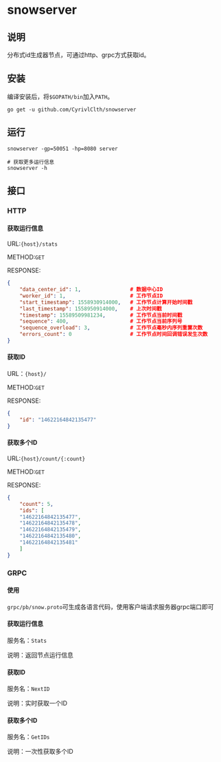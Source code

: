# snowserver

## 说明

分布式id生成器节点，可通过http、grpc方式获取id。

## 安装

编译安装后，将`$GOPATH/bin`加入`PATH`。

```shell
go get -u github.com/CyrivlClth/snowserver
```

## 运行

```shell
snowserver -gp=50051 -hp=8080 server

# 获取更多运行信息
snowserver -h
```

## 接口

### HTTP

#### 获取运行信息

URL:`{host}/stats`

METHOD:`GET`

RESPONSE:

```json
{
	"data_center_id": 1,				# 数据中心ID
	"worker_id": 1,						# 工作节点ID
	"start_timestamp": 1558930914000,	# 工作节点计算开始时间戳
	"last_timestamp": 1558950914000,	# 上次时间戳
	"timestamp": 15589509981234,		# 工作节点当前时间戳
	"sequence": 400,					# 工作节点当前序列号
	"sequence_overload": 3,				# 工作节点毫秒内序列重置次数
	"errors_count": 0					# 工作节点时间回调错误发生次数
}
```

#### 获取ID

URL：`{host}/`

METHOD:`GET`

RESPONSE:

```json
{
	"id": "14622164842135477"
}
```

#### 获取多个ID

URL:`{host}/count/{:count}`

METHOD:`GET`

RESPONSE:

```json
{
	"count": 5,
	"ids": [
	"14622164842135477",
	"14622164842135478",
	"14622164842135479",
	"14622164842135480",
	"14622164842135481"
	]
}
```

### GRPC

#### 使用

`grpc/pb/snow.proto`可生成各语言代码，使用客户端请求服务器grpc端口即可

#### 获取运行信息

服务名：`Stats`

说明：返回节点运行信息

#### 获取ID

服务名：`NextID`

说明：实时获取一个ID

#### 获取多个ID

服务名：`GetIDs`

说明：一次性获取多个ID
